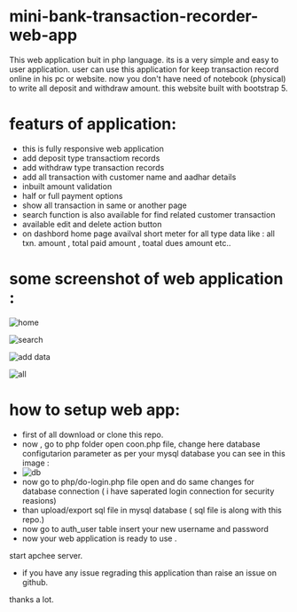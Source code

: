 # mini-bank-transaction-recorder-web-app
This web application buit in php language. its is a very simple and easy to user application. user can use this application for keep transaction record online in his pc or website. now you don't have  need of notebook (physical) to write all  deposit and withdraw amount. this website built with bootstrap 5.

# featurs of application:
   * this is fully responsive web application 
   * add deposit type transactiom records
   * add withdraw type transaction records
   * add all transaction with customer name and aadhar details
   * inbuilt amount validation
   * half or full payment options
   * show all transaction in same  or another page
   * search function is also available for find related customer transaction 
   * available edit and delete action button 
   * on dashbord home page availval short meter for all type  data like : all txn.  amount , total paid amount , toatal dues amount etc..

# some screenshot of web application :
  ![home](https://user-images.githubusercontent.com/49394996/164953231-43760317-a345-4ccd-891f-8bdb9ecad3d8.png)
  
  ![search](https://user-images.githubusercontent.com/49394996/164953261-88667258-11ab-4cc3-bb68-9219cd3bcd3d.png)


  ![add data](https://user-images.githubusercontent.com/49394996/164953268-f006bbdc-25cb-44e7-9b61-bd8670bb63cf.png)
  
  ![all](https://user-images.githubusercontent.com/49394996/164953280-25733df7-12c7-49a0-b4ce-e36622c7b485.png)

# how to setup web app:
 * first of all download or clone this repo.
 * now , go to php folder open coon.php file, change here database configutarion parameter as per your mysql database you can see in this image :
 * ![db](https://user-images.githubusercontent.com/49394996/164953680-5ce81403-c802-4574-892e-4adefb0ef3a3.png)
 * now go to php/do-login.php file  open and do same changes for database connection ( i have saperated login connection for security reasions)
 * than upload/export sql file in mysql database ( sql file is along with this repo.)
 * now go to auth_user table insert your new username and password 
 * now your web application is ready to use . 

start apchee server.



* if you have any issue regrading this application than raise an issue on github.

thanks a lot.
